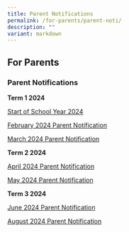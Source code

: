 ```yaml
---
title: Parent Notifications
permalink: /for-parents/parent-noti/
description: ""
variant: markdown
---
```

## For Parents

### Parent Notifications

**Term 1 2024**

[Start of School Year 2024](/files/Start_of_School_Year_2024.pdf)

[February 2024 Parent Notification](/files/1_Feb_2024_PN.pdf)

[March 2024 Parent Notification](/files/1_Mar_2024_PN.pdf)

**Term 2 2024**

[April 2024 Parent Notification](/files/1_April_2024_PN.pdf)

[May 2024 Parent Notification](/files/2_May_2024_PN.pdf)

**Term 3 2024**

[June 2024 Parent Notification](/files/21_June_PN.pdf)

[August 2024 Parent Notification](/files/2024/1_Aug_2024_PN.pdf)